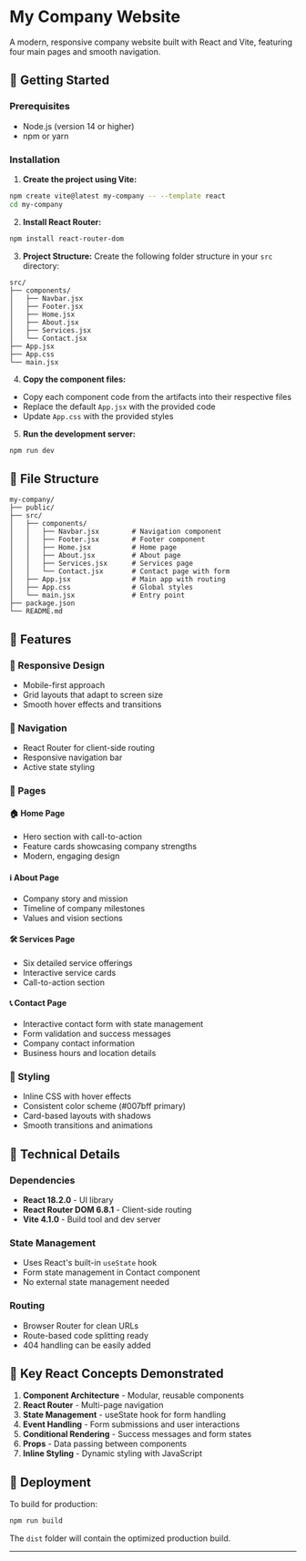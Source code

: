 # My Company Website

A modern, responsive company website built with React and Vite, featuring four main pages and smooth navigation.

## 🚀 Getting Started

### Prerequisites
- Node.js (version 14 or higher)
- npm or yarn

### Installation

1. **Create the project using Vite:**
```bash
npm create vite@latest my-company -- --template react
cd my-company
```

2. **Install React Router:**
```bash
npm install react-router-dom
```

3. **Project Structure:**
Create the following folder structure in your `src` directory:
```
src/
├── components/
│   ├── Navbar.jsx
│   ├── Footer.jsx
│   ├── Home.jsx
│   ├── About.jsx
│   ├── Services.jsx
│   └── Contact.jsx
├── App.jsx
├── App.css
└── main.jsx
```

4. **Copy the component files:**
- Copy each component code from the artifacts into their respective files
- Replace the default `App.jsx` with the provided code
- Update `App.css` with the provided styles

5. **Run the development server:**
```bash
npm run dev
```

## 📁 File Structure

```
my-company/
├── public/
├── src/
│   ├── components/
│   │   ├── Navbar.jsx        # Navigation component
│   │   ├── Footer.jsx        # Footer component  
│   │   ├── Home.jsx          # Home page
│   │   ├── About.jsx         # About page
│   │   ├── Services.jsx      # Services page
│   │   └── Contact.jsx       # Contact page with form
│   ├── App.jsx               # Main app with routing
│   ├── App.css               # Global styles
│   └── main.jsx              # Entry point
├── package.json
└── README.md
```

## 🎯 Features

### 📱 Responsive Design
- Mobile-first approach
- Grid layouts that adapt to screen size
- Smooth hover effects and transitions

### 🧭 Navigation
- React Router for client-side routing
- Responsive navigation bar
- Active state styling

### 📄 Pages

#### 🏠 Home Page
- Hero section with call-to-action
- Feature cards showcasing company strengths
- Modern, engaging design

#### ℹ️ About Page
- Company story and mission
- Timeline of company milestones
- Values and vision sections

#### 🛠️ Services Page
- Six detailed service offerings
- Interactive service cards
- Call-to-action section

#### 📞 Contact Page
- Interactive contact form with state management
- Form validation and success messages
- Company contact information
- Business hours and location details

### 🎨 Styling
- Inline CSS with hover effects
- Consistent color scheme (#007bff primary)
- Card-based layouts with shadows
- Smooth transitions and animations

## 🔧 Technical Details

### Dependencies
- **React 18.2.0** - UI library
- **React Router DOM 6.8.1** - Client-side routing
- **Vite 4.1.0** - Build tool and dev server

### State Management
- Uses React's built-in `useState` hook
- Form state management in Contact component
- No external state management needed

### Routing
- Browser Router for clean URLs
- Route-based code splitting ready
- 404 handling can be easily added

## 🎯 Key React Concepts Demonstrated

1. **Component Architecture** - Modular, reusable components
2. **React Router** - Multi-page navigation
3. **State Management** - useState hook for form handling
4. **Event Handling** - Form submissions and user interactions
5. **Conditional Rendering** - Success messages and form states
6. **Props** - Data passing between components
7. **Inline Styling** - Dynamic styling with JavaScript

## 🚀 Deployment

To build for production:
```bash
npm run build
```

The `dist` folder will contain the optimized production build.

---
